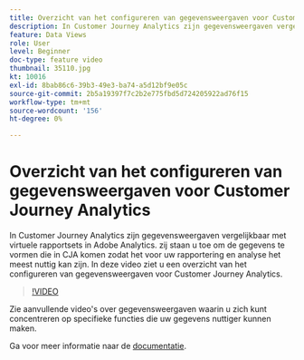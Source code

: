 ```yaml
---
title: Overzicht van het configureren van gegevensweergaven voor Customer Journey Analytics
description: In Customer Journey Analytics zijn gegevensweergaven vergelijkbaar met virtuele rapportsets in Adobe Analytics. zij staan u toe om de gegevens te vormen die in CJA komen zodat het voor uw rapportering en analyse het meest nuttig kan zijn. In deze video ziet u een overzicht van het configureren van gegevensweergaven voor Customer Journey Analytics.
feature: Data Views
role: User
level: Beginner
doc-type: feature video
thumbnail: 35110.jpg
kt: 10016
exl-id: 8bab86c6-39b3-49e3-ba74-a5d12bf9e05c
source-git-commit: 2b5a19397f7c2b2e775fbd5d724205922ad76f15
workflow-type: tm+mt
source-wordcount: '156'
ht-degree: 0%

---
```


# Overzicht van het configureren van gegevensweergaven voor Customer Journey Analytics

In Customer Journey Analytics zijn gegevensweergaven vergelijkbaar met virtuele rapportsets in Adobe Analytics. zij staan u toe om de gegevens te vormen die in CJA komen zodat het voor uw rapportering en analyse het meest nuttig kan zijn. In deze video ziet u een overzicht van het configureren van gegevensweergaven voor Customer Journey Analytics.

>[!VIDEO](https://video.tv.adobe.com/v/35110/?quality=12&learn=on)

Zie aanvullende video&#39;s over gegevensweergaven waarin u zich kunt concentreren op specifieke functies die uw gegevens nuttiger kunnen maken.

Ga voor meer informatie naar de [documentatie](https://experienceleague.adobe.com/docs/analytics-platform/using/cja-dataviews/data-views.html?lang=en).
